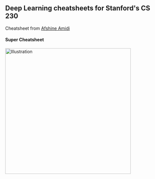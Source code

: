 ## Deep Learning cheatsheets for Stanford's CS 230

Cheatsheet from [Afshine Amidi](https://github.com/afshinea/stanford-cs-230-deep-learning.git)


#### Super Cheatsheet

<a href=https://github.com/pablitocito/pablitocito.github.io/blob/a1c3b73ad0c63b79f7c253a6ae06d61bf9a8a600/ressources/super-cheatsheet-deep-learning.pdf>
 <img src="https://stanford.edu/~shervine/teaching/cs-230/illustrations/cover/en-004.png?" alt="Illustration" width="400px"/>
</a>

